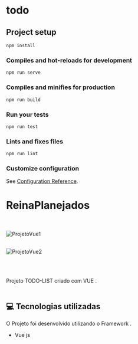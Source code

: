 # todo

## Project setup
```
npm install
```

### Compiles and hot-reloads for development
```
npm run serve
```

### Compiles and minifies for production
```
npm run build
```

### Run your tests
```
npm run test
```

### Lints and fixes files
```
npm run lint
```

### Customize configuration
See [Configuration Reference](https://cli.vuejs.org/config/).

# ReinaPlanejados <br/><br/>

![ProjetoVue1](https://user-images.githubusercontent.com/66651121/162580800-fe381932-28a2-4ad0-a91f-7382c73ac731.png) <br/><br/>

![ProjetoVue2](https://user-images.githubusercontent.com/66651121/162580813-d5069a3f-8365-447d-84cc-a2ed1f26a078.png)



 <br/><br/>



Projeto TODO-LIST criado com VUE  . <br/><br/>



## 💻 Tecnologias utilizadas

O Projeto foi desenvolvido utilizando o Framework .

- Vue js


